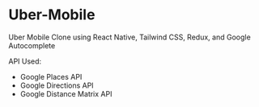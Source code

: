 # Uber-Mobile

Uber Mobile Clone using React Native, Tailwind CSS, Redux, and Google Autocomplete

API Used:
- Google Places API
- Google Directions API
- Google Distance Matrix API
